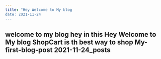 ```yaml
---
title: "Hey Welcome to My blog
date: 2021-11-24
---
```

welcome to my blog
hey in this
Hey Welcome to My blog
ShopCart is th best way to shop
My-first-blog-post 2021-11-24_posts
---
